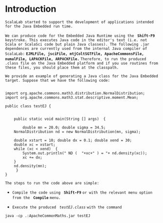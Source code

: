 # Introduction #

`ScalaLab started to support the development of applications intended for the Java Embedded run time.`

`We can produce code for the Embedded Java Runtime using the ` **`Shift-F9`** `keystroke. This executes Java code in the editor's text (i.e. not Scala or ScalaSci code but plain Java classes). The following .jar dependences are currently used from the internal Java compiler of ScalaLab:` **`EJMLFile, jsciFile, mtjColtSGTFile, ApacheCommonsFile, numalFile, LAPACKFile, ARPACKFile.`** `Therefore, to run the produced .class file on the Java Embedded platform and if you use routines from these files, you should place them at the classpath.`

`We provide an example of generating a Java class for the Java Embedded target. Suppose that we have the following code: `

```

import org.apache.commons.math3.distribution.NormalDistribution;
import org.apache.commons.math3.stat.descriptive.moment.Mean;
    
public class testEJ {
 

    public static void main(String [] args)  {

        double mn = 20.0; double sigma = 34.5;
    NormalDistribution nd = new NormalDistribution(mn, sigma);
    
    double xstart = 10; double dx = 0.1; double xend = 30;
    double xc = xstart;
    while (xc < xend)  {
        System.out.println(" ND (  "+xc+" ) = "+ nd.density(xc));
        xc += dx;
    }
    nd.density(mn);
     }
}

```

`The steps to run the code above are simple: `

  * `Compile the code using ` **`Shift-F9`** `or with the relevant menu option from the ` **`Compile`** `menu.`

  * `Execute the produced ` _`testEJ.class`_ `with the command `

`java -cp .:ApacheCommonMaths.jar testEJ`